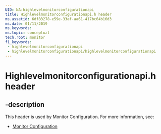 ```yaml
---
UID: NA:highlevelmonitorconfigurationapi
title: Highlevelmonitorconfigurationapi.h header
ms.assetid: 6df83278-e59e-33af-aa61-417bc64b16d3
ms.date: 01/11/2019
ms.keywords: 
ms.topic: conceptual
tech.root: monitor
f1_keywords:
 - highlevelmonitorconfigurationapi
 - highlevelmonitorconfigurationapi/highlevelmonitorconfigurationapi
---
```


# Highlevelmonitorconfigurationapi.h header


## -description

This header is used by Monitor Configuration. For more information, see:

- [Monitor Configuration](../_monitor/index.md)

